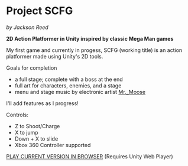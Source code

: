 Project SCFG
================
*by Jackson Reed*

**2D Action Platformer in Unity inspired by classic Mega Man games**

My first game and currently in progess, SCFG (working title) is an action platformer made using Unity's 2D tools. 

Goals for completion
- a full stage; complete with a boss at the end
- full art for characters, enemies, and a stage
- menu and stage music by electronic artist [Mr._Moose](https://soundcloud.com/mr-moose-6)

I'll add features as I progress!

Controls:
- Z to Shoot/Charge
- X to jump
- Down + X to slide 
- Xbox 360 Controller supported

[PLAY CURRENT VERSION IN BROWSER](https://dl.dropboxusercontent.com/u/15935800/Unity%20Web%20Player%20Games/SCSG/SCSG.html) (Requires Unity Web Player)
